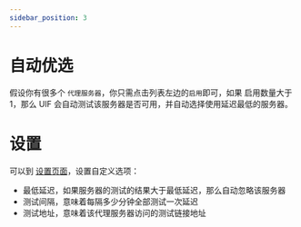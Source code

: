 ```yaml
---
sidebar_position: 3
---
```


# 自动优选

假设你有很多个 `代理服务器`，你只需点击列表左边的`启用`即可，如果 启用数量大于 1，那么 UIF 会自动测试该服务器是否可用，并自动选择使用延迟最低的服务器。

# 设置

可以到 [设置页面](https://uiforfreedom.github.io/#/settings/uif)，设置自定义选项：

- 最低延迟，如果服务器的测试的结果大于最低延迟，那么自动忽略该服务器
- 测试间隔，意味着每隔多少分钟全部测试一次延迟
- 测试地址，意味着该代理服务器访问的测试链接地址
